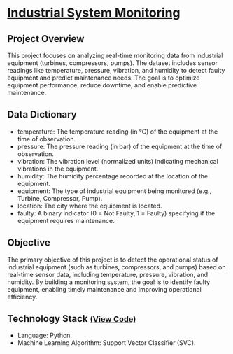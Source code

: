 # [Industrial System Monitoring](../c.%20Jupyter%20Notebooks/Industrial%20System%20Monitoring.ipynb)


## Project Overview
This project focuses on analyzing real-time monitoring data from industrial equipment (turbines, compressors, pumps). 
The dataset includes sensor readings like temperature, pressure, vibration, and humidity to detect faulty equipment and 
predict maintenance needs. The goal is to optimize equipment performance, reduce downtime, and enable predictive 
maintenance.

## Data Dictionary
- temperature: The temperature reading (in °C) of the equipment at the time of observation.
- pressure: The pressure reading (in bar) of the equipment at the time of observation.
- vibration: The vibration level (normalized units) indicating mechanical vibrations in the equipment.
- humidity: The humidity percentage recorded at the location of the equipment.
- equipment: The type of industrial equipment being monitored (e.g., Turbine, Compressor, Pump).
- location: The city where the equipment is located.
- faulty: A binary indicator (0 = Not Faulty, 1 = Faulty) specifying if the equipment requires maintenance.

## Objective
The primary objective of this project is to detect the operational status of industrial equipment (such as turbines, 
compressors, and pumps) based on real-time sensor data, including temperature, pressure, vibration, and humidity. By 
building a monitoring system, the goal is to identify faulty equipment, enabling timely maintenance and improving 
operational efficiency.

## Technology Stack <small>[(View Code)](../c.%20Jupyter%20Notebooks/Industrial%20System%20Monitoring.ipynb)</small>
- Language: Python.
- Machine Learning Algorithm: Support Vector Classifier (SVC).
